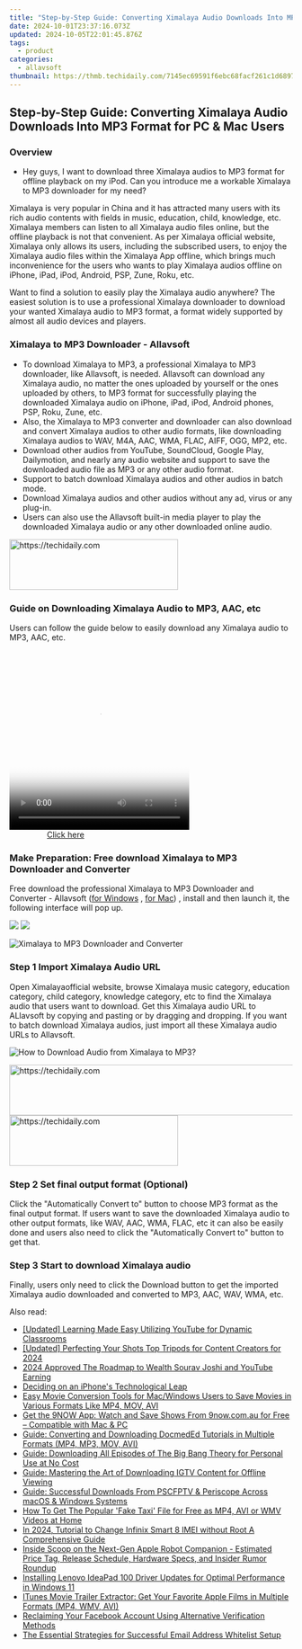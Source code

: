 ```yaml
---
title: "Step-by-Step Guide: Converting Ximalaya Audio Downloads Into MP3 Format for PC & Mac Users"
date: 2024-10-01T23:37:16.073Z
updated: 2024-10-05T22:01:45.876Z
tags:
  - product
categories:
  - allavsoft
thumbnail: https://thmb.techidaily.com/7145ec69591f6ebc68facf261c1d68971298e27f3697b076251aa5b51f323de0.jpg
---
```


## Step-by-Step Guide: Converting Ximalaya Audio Downloads Into MP3 Format for PC & Mac Users

### Overview

* Hey guys, I want to download three Ximalaya audios to MP3 format for offline playback on my iPod. Can you introduce me a workable Ximalaya to MP3 downloader for my need?

Ximalaya is very popular in China and it has attracted many users with its rich audio contents with fields in music, education, child, knowledge, etc. Ximalaya members can listen to all Ximalaya audio files online, but the offline playback is not that convenient. As per Ximalaya official website, Ximalaya only allows its users, including the subscribed users, to enjoy the Ximalaya audio files within the Ximalaya App offline, which brings much inconvenience for the users who wants to play Ximalaya audios offline on iPhone, iPad, iPod, Android, PSP, Zune, Roku, etc.

Want to find a solution to easily play the Ximalaya audio anywhere? The easiest solution is to use a professional Ximalaya downloader to download your wanted Ximalaya audio to MP3 format, a format widely supported by almost all audio devices and players.

### Ximalaya to MP3 Downloader - Allavsoft

* To download Ximalaya to MP3, a professional Ximalaya to MP3 downloader, like Allavsoft, is needed. Allavsoft can download any Ximalaya audio, no matter the ones uploaded by yourself or the ones uploaded by others, to MP3 format for successfully playing the downloaded Ximalaya audio on iPhone, iPad, iPod, Android phones, PSP, Roku, Zune, etc.
* Also, the Ximalaya to MP3 converter and downloader can also download and convert Ximalaya audios to other audio formats, like downloading Ximalaya audios to WAV, M4A, AAC, WMA, FLAC, AIFF, OGG, MP2, etc.
* Download other audios from YouTube, SoundCloud, Google Play, Dailymotion, and nearly any audio website and support to save the downloaded audio file as MP3 or any other audio format.
* Support to batch download Ximalaya audios and other audios in batch mode.
* Download Ximalaya audios and other audios without any ad, virus or any plug-in.
* Users can also use the Allavsoft built-in media player to play the downloaded Ximalaya audio or any other downloaded online audio.

<!-- affiliate ads begin -->
<a href="https://sentrypc.7eer.net/c/5597632/398449/3022" target="_top" id="398449">
  <img src="//a.impactradius-go.com/display-ad/3022-398449" border="0" alt="https://techidaily.com" width="300" height="90"/>
</a>
<img height="0" width="0" src="https://sentrypc.7eer.net/i/5597632/398449/3022" style="position:absolute;visibility:hidden;" border="0" />
<!-- affiliate ads end -->

### Guide on Downloading Ximalaya Audio to MP3, AAC, etc

Users can follow the guide below to easily download any Ximalaya audio to MP3, AAC, etc.

<!-- affiliate ads begin -->
<span id="1498635">
					<video width="320" height="320" style="cursor:pointer"
           poster="//a.impactradius-go.com/display-clicktoplayimage/1498635.png"
           onclick="if(!this.playClicked){this.play();this.setAttribute('controls',true);this.playClicked=true;}">
	   <source src="//a.impactradius-go.com/display-ad/17326-1498635">
	   <img src="//a.impactradius-go.com/display-clicktoplayimage/1498635.png" style="border: none; height: 100%; width: 100%; object-fit: contain">
	</video>
	<div style="width:200px;text-align:center"><a href="javascript:window.open(decodeURIComponent('https%3A%2F%2Fancheer.sjv.io%2Fc%2F5597632%2F1498635%2F17326'), '_blank');void(0);">Click here</a></div>
</span>
<img height="0" width="0" src="https://imp.pxf.io/i/5597632/1498635/17326" style="position:absolute;visibility:hidden;" border="0" />
<!-- affiliate ads end -->

### Make Preparation: Free download Ximalaya to MP3 Downloader and Converter

Free download the professional Ximalaya to MP3 Downloader and Converter - Allavsoft ([for Windows](https://tools.techidaily.com/allavsoft/products/) , [for Mac](https://tools.techidaily.com/allavsoft/products/)) , install and then launch it, the following interface will pop up.

[![](https://www.allavsoft.com/how-to/../images/how-to/free-download-win.jpg)](https://tools.techidaily.com/allavsoft/products/) [![](https://www.allavsoft.com/how-to/../images/how-to/free-download-mac.jpg)](https://tools.techidaily.com/allavsoft/products/)

![Ximalaya to MP3 Downloader and Converter](https://www.allavsoft.com/how-to/../images/allavsoft/screen-shot-600.jpg)

### Step 1 Import Ximalaya Audio URL

Open Ximalayaofficial website, browse Ximalaya music category, education category, child category, knowledge category, etc to find the Ximalaya audio that users want to download. Get this Ximalaya audio URL to ALlavsoft by copying and pasting or by dragging and dropping. If you want to batch download Ximalaya audios, just import all these Ximalaya audio URLs to Allavsoft.

![How to Download Audio from Ximalaya to MP3?](https://www.allavsoft.com/how-to/../images/how-to/download-rtmp-video/download-rtmp-video.jpg)

<!-- affiliate ads begin -->
<a href="https://aligracehair.sjv.io/c/5597632/1885947/19272" target="_top" id="1885947">
  <img src="//a.impactradius-go.com/display-ad/19272-1885947" border="0" alt="https://techidaily.com" width="728" height="90"/>
</a>
<img height="0" width="0" src="https://aligracehair.sjv.io/i/5597632/1885947/19272" style="position:absolute;visibility:hidden;" border="0" />
<!-- affiliate ads end -->

<!-- affiliate ads begin -->
<a href="https://aligracehair.sjv.io/c/5597632/1997643/19272" target="_top" id="1997643">
  <img src="//a.impactradius-go.com/display-ad/19272-1997643" border="0" alt="https://techidaily.com" width="300" height="90"/>
</a>
<img height="0" width="0" src="https://aligracehair.sjv.io/i/5597632/1997643/19272" style="position:absolute;visibility:hidden;" border="0" />
<!-- affiliate ads end -->

### Step 2 Set final output format (Optional)

Click the "Automatically Convert to" button to choose MP3 format as the final output format. If users want to save the downloaded Ximalaya audio to other output formats, like WAV, AAC, WMA, FLAC, etc it can also be easily done and users also need to click the "Automatically Convert to" button to get that.

### Step 3 Start to download Ximalaya audio

Finally, users only need to click the Download button to get the imported Ximalaya audio downloaded and converted to MP3, AAC, WAV, WMA, etc.

<ins class="adsbygoogle"
     style="display:block"
     data-ad-format="autorelaxed"
     data-ad-client="ca-pub-7571918770474297"
     data-ad-slot="1223367746"></ins>

<ins class="adsbygoogle"
     style="display:block"
     data-ad-client="ca-pub-7571918770474297"
     data-ad-slot="8358498916"
     data-ad-format="auto"
     data-full-width-responsive="true"></ins>

<span class="atpl-alsoreadstyle">Also read:</span>
<div><ul>
<li><a href="https://facebook-video-share.techidaily.com/updated-learning-made-easy-utilizing-youtube-for-dynamic-classrooms/"><u>[Updated] Learning Made Easy Utilizing YouTube for Dynamic Classrooms</u></a></li>
<li><a href="https://fox-info.techidaily.com/updated-perfecting-your-shots-top-tripods-for-content-creators-for-2024/"><u>[Updated] Perfecting Your Shots Top Tripods for Content Creators for 2024</u></a></li>
<li><a href="https://youtube-help.techidaily.com/2024-approved-the-roadmap-to-wealth-sourav-joshi-and-youtube-earning/"><u>2024 Approved The Roadmap to Wealth Sourav Joshi and YouTube Earning</u></a></li>
<li><a href="https://buynow-reviews.techidaily.com/deciding-on-an-iphones-technological-leap/"><u>Deciding on an iPhone's Technological Leap</u></a></li>
<li><a href="https://win-excellent.techidaily.com/easy-movie-conversion-tools-for-macwindows-users-to-save-movies-in-various-formats-like-mp4-mov-avi/"><u>Easy Movie Conversion Tools for Mac/Windows Users to Save Movies in Various Formats Like MP4, MOV, AVI</u></a></li>
<li><a href="https://win-excellent.techidaily.com/get-the-9now-app-watch-and-save-shows-from-9nowcomau-for-free-compatible-with-mac-and-pc/"><u>Get the 9NOW App: Watch and Save Shows From 9now.com.au for Free – Compatible with Mac & PC</u></a></li>
<li><a href="https://win-excellent.techidaily.com/guide-converting-and-downloading-docmeded-tutorials-in-multiple-formats-mp4-mp3-mov-avi/"><u>Guide: Converting and Downloading DocmedEd Tutorials in Multiple Formats (MP4, MP3, MOV, AVI)</u></a></li>
<li><a href="https://win-excellent.techidaily.com/guide-downloading-all-episodes-of-the-big-bang-theory-for-personal-use-at-no-cost/"><u>Guide: Downloading All Episodes of The Big Bang Theory for Personal Use at No Cost</u></a></li>
<li><a href="https://win-excellent.techidaily.com/guide-mastering-the-art-of-downloading-igtv-content-for-offline-viewing/"><u>Guide: Mastering the Art of Downloading IGTV Content for Offline Viewing</u></a></li>
<li><a href="https://win-excellent.techidaily.com/guide-successful-downloads-from-pscfptv-and-periscope-across-macos-and-windows-systems/"><u>Guide: Successful Downloads From PSCFPTV & Periscope Across macOS & Windows Systems</u></a></li>
<li><a href="https://win-excellent.techidaily.com/how-to-get-the-popular-fake-taxi-file-for-free-as-mp4-avi-or-wmv-videos-at-home/"><u>How To Get The Popular 'Fake Taxi' File for Free as MP4, AVI or WMV Videos at Home</u></a></li>
<li><a href="https://sim-unlock.techidaily.com/in-2024-tutorial-to-change-infinix-smart-8-imei-without-root-a-comprehensive-guide-by-drfone-android/"><u>In 2024, Tutorial to Change Infinix Smart 8 IMEI without Root A Comprehensive Guide</u></a></li>
<li><a href="https://tech-recovery.techidaily.com/inside-scoop-on-the-next-gen-apple-robot-companion-estimated-price-tag-release-schedule-hardware-specs-and-insider-rumor-roundup/"><u>Inside Scoop on the Next-Gen Apple Robot Companion - Estimated Price Tag, Release Schedule, Hardware Specs, and Insider Rumor Roundup</u></a></li>
<li><a href="https://win-amazing.techidaily.com/installing-lenovo-ideapad-100-driver-updates-for-optimal-performance-in-windows-11/"><u>Installing Lenovo IdeaPad 100 Driver Updates for Optimal Performance in Windows 11</u></a></li>
<li><a href="https://win-excellent.techidaily.com/itunes-movie-trailer-extractor-get-your-favorite-apple-films-in-multiple-formats-mp4-wmv-avi/"><u>ITunes Movie Trailer Extractor: Get Your Favorite Apple Films in Multiple Formats (MP4, WMV, AVI)</u></a></li>
<li><a href="https://tech-renaissance.techidaily.com/reclaiming-your-facebook-account-using-alternative-verification-methods/"><u>Reclaiming Your Facebook Account Using Alternative Verification Methods</u></a></li>
<li><a href="https://tech-recovery.techidaily.com/the-essential-strategies-for-successful-email-address-whitelist-setup/"><u>The Essential Strategies for Successful Email Address Whitelist Setup</u></a></li>
</ul></div>

